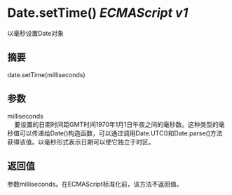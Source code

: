 # Date.setTime() _ECMAScript v1_

以毫秒设置Date对象

## 摘要

date.setTime(milliseconds)

## 参数

milliseconds  
    要设置的日期时间距GMT时间1970年1月1日午夜之间的毫秒数。这种类型的毫秒值可以传递给Date()构造函数，可以通过调用Date.UTC()和Date.parse()方法获得该值。以毫秒形式表示日期可以使它独立于时区。

## 返回值

参数milliseconds。在ECMAScript标准化前，该方法不返回值。

